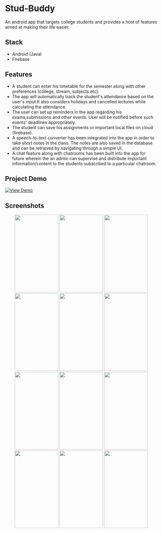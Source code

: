 # Stud-Buddy
An android app that targets college students and provides a host of features aimed at making their life easier. 
## Stack
* Android (Java)
* Firebase
## Features
* A student can enter his timetable for the semester along with other preferences (college, stream, subjects etc).
* The app will automatically track the student's attendance based on the user's input.It also considers holidays and cancelled lectures     while calculating the attendance.
* The user can set up reminders in the app regarding his exams,submissions and other events. User will be notified before such events' deadlines appropriately.
* The student can save his assignments or important local files on cloud (firebase).
* A speech-to-text converter has been integrated into the app in order to take short notes in the class. The notes are also saved in the database and can be retrieved by navigating through a simple UI.
* A chat feature along with chatrooms has been built into the app for future wherein the an admin can supervise and distribute important information/content to the students subscribed to a particular chatroom.
## Project Demo
[![View Demo](https://raw.github.com/jimitgandhi/Stud-Buddy/master/Screenshots/demo.jpg)](https://youtu.be/HDdqAD3QqGU)
## Screenshots
<p align="center">
  <img src="https://raw.github.com/jimitgandhi/Stud-Buddy/master/Screenshots/1.jpg" width="144" height="256">
  <img src="https://raw.github.com/jimitgandhi/Stud-Buddy/master/Screenshots/2.jpg" width="144" height="256">
  <img src="https://raw.github.com/jimitgandhi/Stud-Buddy/master/Screenshots/3.jpg" width="144" height="256">
  <img src="https://raw.github.com/jimitgandhi/Stud-Buddy/master/Screenshots/4.jpg" width="144" height="256">
  <img src="https://raw.github.com/jimitgandhi/Stud-Buddy/master/Screenshots/5.jpg" width="144" height="256">
  <img src="https://raw.github.com/jimitgandhi/Stud-Buddy/master/Screenshots/6.jpg" width="144" height="256">
  <img src="https://raw.github.com/jimitgandhi/Stud-Buddy/master/Screenshots/7.jpg" width="144" height="256">
  <img src="https://raw.github.com/jimitgandhi/Stud-Buddy/master/Screenshots/8.jpg" width="144" height="256">
  <img src="https://raw.github.com/jimitgandhi/Stud-Buddy/master/Screenshots/9.jpg" width="144" height="256">
  <img src="https://raw.github.com/jimitgandhi/Stud-Buddy/master/Screenshots/10.jpg" width="144" height="256">
  <img src="https://raw.github.com/jimitgandhi/Stud-Buddy/master/Screenshots/11.jpg" width="144" height="256">
  <img src="https://raw.github.com/jimitgandhi/Stud-Buddy/master/Screenshots/12.jpg" width="144" height="256">
</p>
